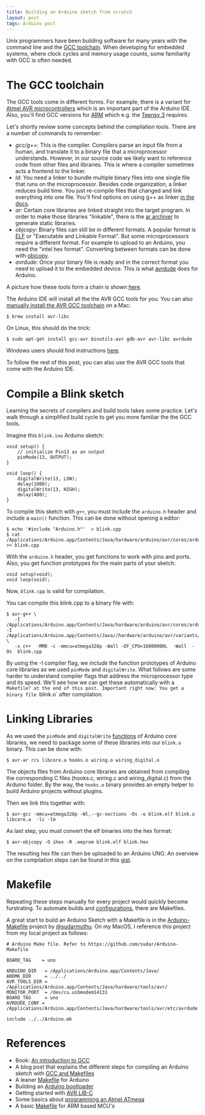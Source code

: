 ```yaml
---
title: Building an Arduino sketch from scratch
layout: post
tags: Arduino post
---
```

Unix programmers have been building software for many years with the command line and the [GCC toolchain](http://en.wikipedia.org/wiki/GNU_Compiler_Collection). When developing for embedded systems, where clock cycles and memory usage counts, some familiarity with GCC is often needed.

# The GCC toolchain

The GCC tools come in different forms. For example, there is a variant for [Atmel AVR microcontrollers](https://gcc.gnu.org/wiki/avr-gcc) which is an important part of the Arduino IDE. Also, you'll find GCC versions for [ARM](https://launchpad.net/gcc-arm-embedded) which e.g. the [Teensy 3](https://forum.pjrc.com/threads/1600-Compile-GCC-for-teensy-3) requires.

Let's shortly review some concepts behind the compilation tools. There are a number of commands to remember:

* _gcc/g++_: This is the compiler. Compilers parse an input file from a human, and translate it to a binary file that a microprocessor understands. However, in our source code we likely want to reference code from other files and libraries. This is where a compiler sometimes acts a frontend to the linker.
* *ld*: You need a linker to bundle multiple binary files into one single file that runs on the microprocessor. Besides code organization, a linker reduces build time. You just re-compile files that changed and link everything into one file. You'll find options on using g++ as linker [in the docs](http://www.nongnu.org/avr-libc/user-manual/using_tools.html).
* *ar*:  Certain core libraries are linked straight into the target program. In order to make those libraries "linkable", there is the [ar archiver](http://www.network-theory.co.uk/docs/gccintro/gccintro_79.html) to generate static libraries.
* *objcopy*: Binary files can still be in different formats. A popular format is [ELF](http://en.wikipedia.org/wiki/Executable_and_Linkable_Format) or "Executable and Linkable Format". But some microprocessors require a different format. For example to upload to an Arduino, you need the "intel hex format".  Converting between formats can be done with [objcopy](http://ccrma.stanford.edu/planetccrma/man/man1/avr-objcopy.1.html).
* *avrdude*: Once your binary file is ready and in the correct format you need to upload it to the embedded device. This is what [avrdude](http://www.nongnu.org/avrdude/) does for Arduino.

A picture how these tools form a chain is shown [here](http://www.jusquici.org/blog/?page_id=202).

The Arduino IDE will install all the the AVR GCC tools for you. You can also [manually install the AVR GCC toolchain](http://nothingtodisplay.org/avr-toolchain-with-homebrew-mac-os-x/) on a Mac:

    $ brew install avr-libc

On Linux, this should do the trick:

    $ sudo apt-get install gcc-avr binutils-avr gdb-avr avr-libc avrdude

Windows users should find instructions [here](winavr.sourceforge.net). 

To follow the rest of this post, you can also use the AVR GCC tools that come with the Arduino IDE.


# Compile a Blink sketch

Learning the secrets of compilers and build tools takes some practice. Let's walk through a simplified build cycle to get you more familiar the the GCC tools.

Imagine this `blink.ino` Arduino sketch:

    
    void setup() {
    	// initialize Pin13 as an output
    	pinMode(13, OUTPUT);
    }
    
    void loop() {
    	digitalWrite(13, LOW);   
    	delay(1000);            
    	digitalWrite(13, HIGH); 
    	delay(400);            
    }


To compile this sketch with `g++`, you must include the `arduino.h` header and include a `main()` function. This can be done without opening a editor:


    $ echo '#include "Arduino.h"'  > blink.cpp
    $ cat /Applications/Arduino.app/Contents/Java/hardware/arduino/avr/cores/arduino/main.cpp >> blink.cpp


With the `arduino.h` header, you get functions to work with pins and ports. Also, you get function prototypes for the main parts of your sketch:

    void setup(void);
    void loop(void);

Now, `blink.cpp` is valid for compilation.

You can compile this blink.cpp to a binary file with:

    $ avr-g++ \
       -I /Applications/Arduino.app/Contents/Java/hardware/arduino/avr/cores/arduino/ -I /Applications/Arduino.app/Contents/Java//hardware/arduino/avr/variants/standard \
       -x c++  -MMD -c -mmcu=atmega328p -Wall -DF_CPU=16000000L  -Wall  -Os  blink.cpp

By using the -I compiler flag, we *include* the function prototypes of Arduino core libraries as we used `pinMode` and `digitalWrite`. What follows are some harder to understand compiler flags that address the microprocessor type and its speed. We'll see how we can get these automatically with a `Makefile? at the end of this post. Important right now: You get a binary file `blink.o` after compilation.


# Linking Libraries

As we used the `pinMode` and `digitalWrite` [functions](https://github.com/arduino/Arduino/blob/master/hardware/arduino/avr/cores/arduino/wiring_digital.c) of Arduino core libraries, we need to package some of these libraries into our `blink.o` binary. This can be done with:

    $ avr-ar rcs libcore.a hooks.o wiring.o wiring_digital.o

The objects files from Arduino core libraries are obtained from compiling the corresponding C files (hooks.c, wiring.c and wiring_digital.c) from the Arduino folder.  By the way, the `hooks.o` binary provides an empty helper to build Arduino projects without plugins.

Then we link this together with:

    $ avr-gcc -mmcu=atmega328p -Wl,--gc-sections -Os -o blink.elf blink.o libcore.a  -lc -lm

As last step, you must convert the elf binaries into the hex format:

    $ avr-objcopy -O ihex -R .eeprom blink.elf blink.hex

The resulting hex file can then be uploaded to an Arduino UNO. An overview on the compilation steps can be found in this [gist](https://gist.github.com/mulderp/36ca39a9911d54de66ec).

# Makefile

Repeating these steps manually for every project would quickly become furstrating. To automate builds and [configurations](http://en.wikipedia.org/wiki/Configure_script), there are Makefiles.

A great start to build an Arduino Sketch with a Makefile is in the [Arduino-Makefile](https://github.com/sudar/Arduino-Makefile) project by [@sudarmuthu](https://twitter.com/sudarmuthu). On my MacOS, I reference this project from my local project as follows:

    # Arduino Make file. Refer to https://github.com/sudar/Arduino-Makefile
    
    BOARD_TAG    = uno
    
    ARDUINO_DIR   = /Applications/Arduino.app/Contents/Java/
    ARDMK_DIR     = ../../
    AVR_TOOLS_DIR = /Applications/Arduino.app/Contents/Java/hardware/tools/avr/
    MONITOR_PORT  = /dev/cu.usbmodem14131
    BOARD_TAG     = uno
    AVRDUDE_CONF = /Applications/Arduino.app/Contents/Java/hardware/tools/avr/etc/avrdude.conf
    
    include ../../Arduino.mk

# References

* Book: [An introduction to GCC](http://www.network-theory.co.uk/gcc/intro/)
* A blog post that explains the different steps for compiling an Arduino sketch with [GCC and Makefiles](https://www.ashleymills.com/node/327)
* A leaner [Makefile](https://gist.github.com/wolever/273821) for Arduino
* Building an [Arduino bootloader](http://angryelectron.com/stk500-arduino-bootloader/)
* Getting started with [AVR LIB-C](http://www.atmel.com/images/doc1497.pdf)
* Some basics about [programming an Atmel ATmega](http://hackaday.com/2010/10/25/avr-programming-02-the-hardware/)
* A basic [Makefile](https://github.com/muccc/arm-workshop/blob/master/mvp/Makefile) for ARM based MCU's

